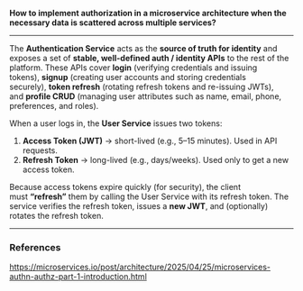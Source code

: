 
**How to implement authorization in a microservice architecture when the necessary data is scattered across multiple services?**

---

The **Authentication Service** acts as the **source of truth for identity** and exposes a set of **stable, well-defined auth / identity APIs** to the rest of the platform. These APIs cover **login** (verifying credentials and issuing tokens), **signup** (creating user accounts and storing credentials securely), **token refresh** (rotating refresh tokens and re-issuing JWTs), and **profile CRUD** (managing user attributes such as name, email, phone, preferences, and roles).

When a user logs in, the **User Service** issues two tokens:

1. **Access Token (JWT)** → short-lived (e.g., 5–15 minutes). Used in API requests.
2. **Refresh Token** → long-lived (e.g., days/weeks). Used only to get a new access token.

Because access tokens expire quickly (for security), the client must **“refresh”** them by calling the User Service with its refresh token. The service verifies the refresh token, issues a **new JWT**, and (optionally) rotates the refresh token.

---
### References

https://microservices.io/post/architecture/2025/04/25/microservices-authn-authz-part-1-introduction.html


